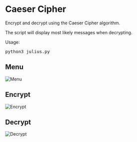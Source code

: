 # Caeser Cipher

Encrypt and decrypt using the Caeser Cipher algorithm.

The script will display most likely messages when decrypting.

Usage:

<pre>python3 julius.py</pre>
  
## Menu

![Menu](https://imgur.com/OkJpDfU.png)

## Encrypt

![Encrypt](https://imgur.com/zrRnE9n.png)

## Decrypt

![Decrypt](https://imgur.com/xFK8777.png)

